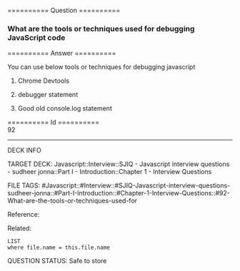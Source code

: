 ========== Question ==========  

### What are the tools or techniques used for debugging JavaScript code  

========== Answer ==========  

You can use below tools or techniques for debugging javascript

1. Chrome Devtools

2. debugger statement

3. Good old console.log statement

========== Id ==========  
92

---

DECK INFO

TARGET DECK: Javascript::Interview::SJIQ - Javascript interview questions - sudheer jonna::Part I - Introduction::Chapter 1 - Interview Questions

FILE TAGS: #Javascript::#Interview::#SJIQ-Javascript-interview-questions-sudheer-jonna::#Part-I-Introduction::#Chapter-1-Interview-Questions::#92-What-are-the-tools-or-techniques-used-for

Reference:

Related:

```dataview
LIST
where file.name = this.file.name
```

QUESTION STATUS: Safe to store
